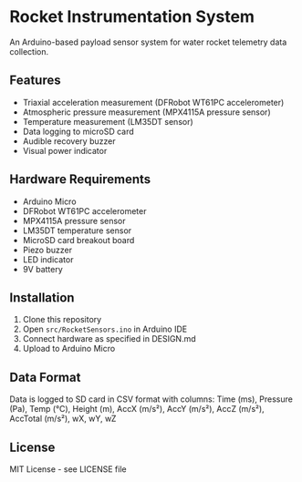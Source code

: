 # Rocket Instrumentation System

An Arduino-based payload sensor system for water rocket telemetry data collection.

## Features

- Triaxial acceleration measurement (DFRobot WT61PC accelerometer)
- Atmospheric pressure measurement (MPX4115A pressure sensor)
- Temperature measurement (LM35DT sensor)
- Data logging to microSD card
- Audible recovery buzzer
- Visual power indicator

## Hardware Requirements

- Arduino Micro
- DFRobot WT61PC accelerometer
- MPX4115A pressure sensor
- LM35DT temperature sensor
- MicroSD card breakout board
- Piezo buzzer
- LED indicator
- 9V battery

## Installation

1. Clone this repository
2. Open `src/RocketSensors.ino` in Arduino IDE
3. Connect hardware as specified in DESIGN.md
4. Upload to Arduino Micro

## Data Format

Data is logged to SD card in CSV format with columns:
Time (ms), Pressure (Pa), Temp (°C), Height (m), AccX (m/s²), AccY (m/s²), AccZ (m/s²), AccTotal (m/s²), wX, wY, wZ

## License

MIT License - see LICENSE file
